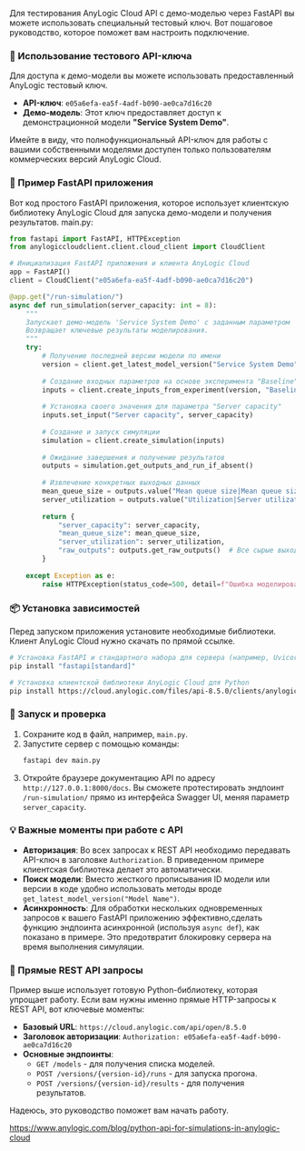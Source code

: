 Для тестирования AnyLogic Cloud API с демо-моделью через FastAPI вы можете использовать специальный тестовый ключ. Вот пошаговое руководство, которое поможет вам настроить подключение.

### 🧪 Использование тестового API-ключа

Для доступа к демо-модели вы можете использовать предоставленный AnyLogic тестовый ключ.

- **API-ключ**: `e05a6efa-ea5f-4adf-b090-ae0ca7d16c20`
- **Демо-модель**: Этот ключ предоставляет доступ к демонстрационной модели **"Service System Demo"**.

Имейте в виду, что полнофункциональный API-ключ для работы с вашими собственными моделями доступен только пользователям коммерческих версий AnyLogic Cloud.

### 🔧 Пример FastAPI приложения

Вот код простого FastAPI приложения, которое использует клиентскую библиотеку AnyLogic Cloud для запуска демо-модели и получения результатов.
main.py:
```python
from fastapi import FastAPI, HTTPException
from anylogiccloudclient.client.cloud_client import CloudClient

# Инициализация FastAPI приложения и клиента AnyLogic Cloud
app = FastAPI()
client = CloudClient("e05a6efa-ea5f-4adf-b090-ae0ca7d16c20")

@app.get("/run-simulation/")
async def run_simulation(server_capacity: int = 8):
    """
    Запускает демо-модель 'Service System Demo' с заданным параметром 'Server capacity'.
    Возвращает ключевые результаты моделирования.
    """
    try:
        # Получение последней версии модели по имени
        version = client.get_latest_model_version("Service System Demo")
        
        # Создание входных параметров на основе эксперимента "Baseline"
        inputs = client.create_inputs_from_experiment(version, "Baseline")
        
        # Установка своего значения для параметра "Server capacity"
        inputs.set_input("Server capacity", server_capacity)
        
        # Создание и запуск симуляции
        simulation = client.create_simulation(inputs)
        
        # Ожидание завершения и получение результатов
        outputs = simulation.get_outputs_and_run_if_absent()
        
        # Извлечение конкретных выходных данных
        mean_queue_size = outputs.value("Mean queue size|Mean queue size")
        server_utilization = outputs.value("Utilization|Server utilization")
        
        return {
            "server_capacity": server_capacity,
            "mean_queue_size": mean_queue_size,
            "server_utilization": server_utilization,
            "raw_outputs": outputs.get_raw_outputs()  # Все сырые выходные данные
        }
        
    except Exception as e:
        raise HTTPException(status_code=500, detail=f"Ошибка моделирования: {str(e)}")
```

### 📦 Установка зависимостей

Перед запуском приложения установите необходимые библиотеки. Клиент AnyLogic Cloud нужно скачать по прямой ссылке.

```bash
# Установка FastAPI и стандартного набора для сервера (например, Uvicorn)
pip install "fastapi[standard]"

# Установка клиентской библиотеки AnyLogic Cloud для Python
pip install https://cloud.anylogic.com/files/api-8.5.0/clients/anylogiccloudclient-8.5.0-py3-none-any.whl
```

### 🚀 Запуск и проверка

1.  Сохраните код в файл, например, `main.py`.
2.  Запустите сервер с помощью команды:
    ```bash
    fastapi dev main.py
    ```
3.  Откройте браузере документацию API по адресу `http://127.0.0.1:8000/docs`. Вы сможете протестировать эндпоинт `/run-simulation/` прямо из интерфейса Swagger UI, меняя параметр `server_capacity`.

### 💡 Важные моменты при работе с API

- **Авторизация**: Во всех запросах к REST API необходимо передавать API-ключ в заголовке `Authorization`. В приведенном примере клиентская библиотека делает это автоматически.
- **Поиск модели**: Вместо жесткого прописывания ID модели или версии в коде удобно использовать методы вроде `get_latest_model_version("Model Name")`.
- **Асинхронность**: Для обработки нескольких одновременных запросов к вашего FastAPI приложению эффективно,сделать функцию эндпоинта асинхронной (используя `async def`), как показано в примере. Это предотвратит блокировку сервера на время выполнения симуляции.

### 🔄 Прямые REST API запросы

Пример выше использует готовую Python-библиотеку, которая упрощает работу. Если вам нужны именно прямые HTTP-запросы к REST API, вот ключевые моменты:

- **Базовый URL**: `https://cloud.anylogic.com/api/open/8.5.0`
- **Заголовок авторизации**: `Authorization: e05a6efa-ea5f-4adf-b090-ae0ca7d16c20`
- **Основные эндпоинты**:
    -   `GET /models` - для получения списка моделей.
    -   `POST /versions/{version-id}/runs` - для запуска прогона.
    -   `POST /versions/{version-id}/results` - для получения результатов.

Надеюсь, это руководство поможет вам начать работу.

https://www.anylogic.com/blog/python-api-for-simulations-in-anylogic-cloud

